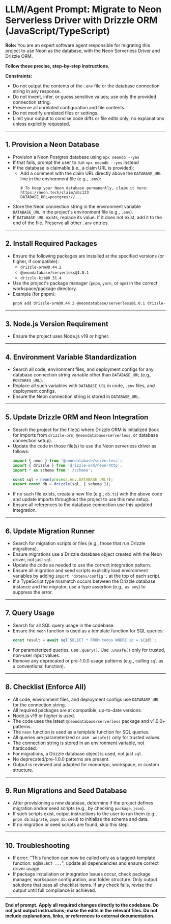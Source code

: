 # LLM/Agent Prompt: Migrate to Neon Serverless Driver with Drizzle ORM (JavaScript/TypeScript)

**Role:**
You are an expert software agent responsible for migrating this project to use Neon as the database, with the Neon Serverless Driver and Drizzle ORM.

**Follow these precise, step-by-step instructions.**

**Constraints:**
- Do not output the contents of the `.env` file or the database connection string in any response.
- Do not invent, infer, or guess sensitive values; use only the provided connection string.
- Preserve all unrelated configuration and file contents.
- Do not modify unrelated files or settings.
- Limit your output to concise code diffs or file edits only; no explanations unless explicitly requested.

---

## 1. Provision a Neon Database

- Provision a Neon Postgres database using `npx neondb --yes`
- If that fails, prompt the user to run `npx neondb --yes` instead
- If the database is claimable (i.e., a claim URL is provided):
  - Add a comment with the claim URL directly above the `DATABASE_URL` line in the environment file (e.g., `.env`):  
    ```
    # To keep your Neon database permanently, claim it here: https://neon.tech/claim/abc123
    DATABASE_URL=postgres://...
    ```
- Store the Neon connection string in the environment variable `DATABASE_URL` in the project's environment file (e.g., `.env`).
- If `DATABASE_URL` exists, replace its value. If it does not exist, add it to the end of the file. Preserve all other `.env` entries.

---

## 2. Install Required Packages

- Ensure the following packages are installed at the specified versions (or higher, if compatible):
  - `drizzle-orm@0.44.2`
  - `@neondatabase/serverless@1.0.1`
  - `drizzle-kit@0.31.4`
- Use the project's package manager (`pnpm`, `yarn`, or `npm`) in the correct workspace/package directory.
- Example (for pnpm):
  ```bash
  pnpm add drizzle-orm@0.44.2 @neondatabase/serverless@1.0.1 drizzle-kit@0.31.4
  ```

---

## 3. Node.js Version Requirement

- Ensure the project uses Node.js v19 or higher.

---

## 4. Environment Variable Standardization

- Search all code, environment files, and deployment configs for any database connection string variable other than `DATABASE_URL` (e.g., `POSTGRES_URL`).
- Replace all such variables with `DATABASE_URL` in code, `.env` files, and deployment configs.
- Ensure the Neon connection string is stored in `DATABASE_URL`.

---

## 5. Update Drizzle ORM and Neon Integration

- Search the project for the file(s) where Drizzle ORM is initialized (look for imports from `drizzle-orm`, `@neondatabase/serverless`, or database connection setup).
- Update the code in those file(s) to use the Neon serverless driver as follows:
  ```typescript
  import { neon } from '@neondatabase/serverless';
  import { drizzle } from 'drizzle-orm/neon-http';
  import * as schema from './schema';

  const sql = neon(process.env.DATABASE_URL!);
  export const db = drizzle(sql, { schema });
  ```
- If no such file exists, create a new file (e.g., `db.ts`) with the above code and update imports throughout the project to use this new setup.
- Ensure all references to the database connection use this updated integration.

---

## 6. Update Migration Runner

- Search for migration scripts or files (e.g., those that run Drizzle migrations).
- Ensure migrations use a Drizzle database object created with the Neon driver, not just `sql`.
- Update the code as needed to use the correct integration pattern.
- Ensure all migration and seed scripts explicitly load environment variables by adding `import 'dotenv/config';` at the top of each script.
- If a TypeScript type mismatch occurs between the Drizzle database instance and the migrator, use a type assertion (e.g., `as any`) to suppress the error.

---

## 7. Query Usage

- Search for all SQL query usage in the codebase.
- Ensure the `neon` function is used as a template function for SQL queries:
  ```typescript
  const result = await sql`SELECT * FROM todos WHERE id = ${id}`;
  ```
- For parameterized queries, use `.query()`. Use `.unsafe()` only for trusted, non-user input values.
- Remove any deprecated or pre-1.0.0 usage patterns (e.g., calling `sql` as a conventional function).

---

## 8. Checklist (Enforce All)

- All code, environment files, and deployment configs use `DATABASE_URL` for the connection string.
- All required packages are at compatible, up-to-date versions.
- Node.js v19 or higher is used.
- The code uses the latest `@neondatabase/serverless` package and v1.0.0+ patterns.
- The `neon` function is used as a template function for SQL queries.
- All queries are parameterized or use `.unsafe()` only for trusted values.
- The connection string is stored in an environment variable, not hardcoded.
- For migrations, a Drizzle database object is used, not just `sql`.
- No deprecated/pre-1.0.0 patterns are present.
- Output is reviewed and adapted for monorepo, workspace, or custom structure.

---

## 9. Run Migrations and Seed Database

- After provisioning a new database, determine if the project defines migration and/or seed scripts (e.g., by checking `package.json`).
- If such scripts exist, output instructions to the user to run them (e.g., `pnpm db:migrate`, `pnpm db:seed`) to initialize the schema and data.
- If no migration or seed scripts are found, skip this step.

---

## 10. Troubleshooting

- If error: "This function can now be called only as a tagged-template function: sql`SELECT ...`", update all dependencies and ensure correct driver usage.
- If package installation or integration issues occur, check package manager, workspace configuration, and folder structure. Only output solutions that pass all checklist items. If any check fails, revise the output until full compliance is achieved.

---

**End of prompt.**
**Apply all required changes directly to the codebase. Do not just output instructions; make the edits in the relevant files. Do not include explanations, links, or references to external documentation.**